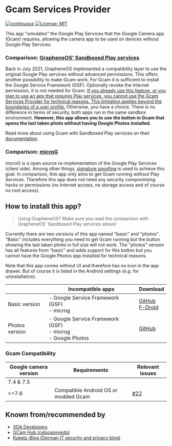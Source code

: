 # Gcam Services Provider

[![continuous](https://github.com/lukaspieper/Gcam-Services-Provider/workflows/continuous/badge.svg)](https://github.com/lukaspieper/Gcam-Services-Provider/actions)
[![License: MIT](https://img.shields.io/badge/License-MIT-blue.svg)](https://github.com/lukaspieper/Gcam-Services-Provider/blob/master/LICENSE)

This app "simulates" the Google Play Services that the Google Camera app (Gcam) requires, allowing the camera app to be used on devices without Google Play Services.

### Comparison: [GrapheneOS' Sandboxed Play services](https://grapheneos.org/usage#sandboxed-play-services)

Back in July 2021, GrapheneOS implemented a compatibility layer to use the original Google Play services without advanced permissions. This offers another possibility to make Gcam work. For Gcam it is sufficient to install the Google Service Framework (GSF). Optionally revoke the Internet permission, it is not needed for Gcam. <ins>If you already use this feature, or you plan to use an app that requires Play services, you cannot use the Gcam Services Provider for technical reasons. This limitation applies beyond the boundaries of a user profile.</ins> Otherwise, you have a choice. There is no difference in terms of security, both apps run in the same sandbox environment. **However, this app allows you to use the button in Gcam that opens the last taken photo without having Google Photos installed.**

Read more about using Gcam with Sandboxed Play services on their [documentation](https://grapheneos.org/usage#google-camera).

### Comparison: [microG](https://github.com/microg)

microG is a open source re-implementation of the Google Play Services (client side). Among other things, [signature spoofing](https://github.com/microg/android_packages_apps_GmsCore/wiki/Signature-Spoofing) is used to achieve this goal. In comparison, this app only aims to get Gcam running without Play Services. Therefore this app does not need any security compromising hacks or permissions (no Internet access, no storage access and of course no root access).

## How to install this app?

> Using GrapheneOS? Make sure you read the comparison with GrapheneOS' Sandboxed Play services above!

Currently there are two versions of this app named "basic" and "photos". "Basic" includes everything you need to get Gcam running but the button showing the last taken photo in full size will not work. The "photos" version has all features from "basic" and adds support for this button but you cannot have the Google Photos app installed for technical reasons.

Note that this app comes without UI and therefore has no icon in the app drawer. But of course it is listed in the Android settings (e.g. for uninstallation).

|                | Incompatible apps                                           | Download           |
|----------------|-------------------------------------------------------------|--------------------|
| Basic version  | - Google Service Framework (GSF)<br/>- microg                     | [GitHub](https://github.com/lukaspieper/Gcam-Services-Provider/releases)<br/>[F-Droid](https://f-droid.org/de/packages/de.lukaspieper.gcam.services/) |
| Photos version | - Google Service Framework (GSF)<br/>- microg<br/>- Google Photos | [GitHub](https://github.com/lukaspieper/Gcam-Services-Provider/releases)             |

### Gcam Compatibility

|Google camera version|Requirements                        |Relevant issues                                                                              |
|---------------------|------------------------------------|---------------------------------------------------------------------------------------------|
|7.4 & 7.5            |                                    |                                                                                             |
|>=7.6                |Compatible Android OS or modded Gcam|[#22](https://github.com/lukaspieper/Gcam-Services-Provider/issues/22#issuecomment-814239882)|

## Known from/recommended by

- [XDA Developers](https://www.xda-developers.com/google-camera-port-hub/)
- [GCam Hub (celsoazevedo)](https://www.celsoazevedo.com/files/android/google-camera/troubleshooting/)
- [Kuketz-Blog (German IT security and privacy blog)](https://www.kuketz-blog.de/?s=gcam+services+provider)
